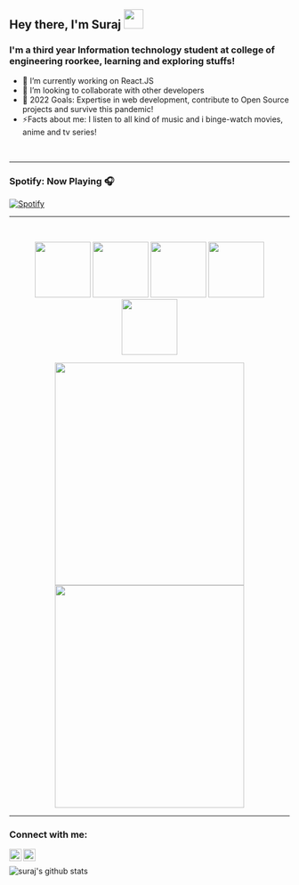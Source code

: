 ## Hey there, I'm Suraj <img src="https://media.giphy.com/media/hvRJCLFzcasrR4ia7z/giphy.gif" width="35px">


### I'm a third year Information technology student at college of engineering roorkee, learning and exploring stuffs!

- 🔭 I’m currently working on React.JS
- 🚀 I’m looking to collaborate with other developers
- 🥅 2022 Goals: Expertise in web development, contribute to Open Source projects and survive this pandemic!
- ⚡Facts about me: I listen to all kind of music and i binge-watch movies, anime and tv series!
<br>


---

### Spotify: Now Playing 🎧

[![Spotify](https://novatorem-beta-one.vercel.app/api/spotify)](https://open.spotify.com/user/viwy1zox0047qzp3cn85hud9e)

---
<br>

<p align="center">
  <img src="https://media3.giphy.com/media/ln7z2eWriiQAllfVcn/200w.webp" width="100">
  <img src="https://i.giphy.com/media/eNAsjO55tPbgaor7ma/200w.webp" width="100">
  <img src="https://media3.giphy.com/media/kdFc8fubgS31b8DsVu/giphy.webp" width="100">
  <img src="https://i.giphy.com/media/KzJkzjggfGN5Py6nkT/200.webp" width="100">
  <img src="https://i.giphy.com/media/IdyAQJVN2kVPNUrojM/200.webp" width="100">

<br>


<p align="center">
<img src="https://octodex.github.com/images/daftpunktocat-thomas.gif" height="400px" width="340px"> 

<img src="https://octodex.github.com/images/heisencat.png" height="400px" width="340px"> 
 </p>


---

### Connect with me:

[<img align="left" alt="suraj kumar| LinkedIn" width="22px" src="https://cdn.jsdelivr.net/npm/simple-icons@v3/icons/linkedin.svg" />][linkedin]
[<img align="left" alt="Suraj kumar| Instagram" width="22px" src="https://cdn.jsdelivr.net/npm/simple-icons@v3/icons/instagram.svg" />][instagram]
<br>


<img align="left" alt="suraj's github stats" src="https://github-readme-stats-sooty-rho.vercel.app/api?username=surajat17&show_icons=true&theme=dracula" />




[instagram]: https://instagram.com/_suraj_xd

[linkedin]: https://www.linkedin.com/in/suraj-kumar-1538a0186


